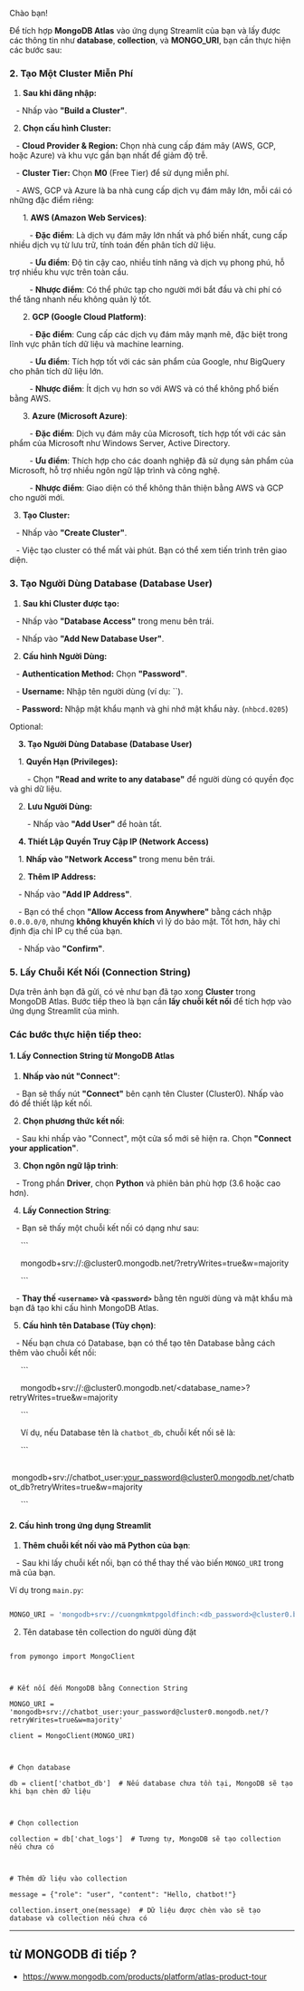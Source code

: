 Chào bạn!

  

Để tích hợp **MongoDB Atlas** vào ứng dụng Streamlit của bạn và lấy được các thông tin như **database**, **collection**, và **MONGO_URI**, bạn cần thực hiện các bước sau:

  

### **2. Tạo Một Cluster Miễn Phí**

  

1. **Sau khi đăng nhập:**

   - Nhấp vào **"Build a Cluster"**.

  

2. **Chọn cấu hình Cluster:**

   - **Cloud Provider & Region:** Chọn nhà cung cấp đám mây (AWS, GCP, hoặc Azure) và khu vực gần bạn nhất để giảm độ trễ.

   - **Cluster Tier:** Chọn **M0** (Free Tier) để sử dụng miễn phí.

  

   - AWS, GCP và Azure là ba nhà cung cấp dịch vụ đám mây lớn, mỗi cái có những đặc điểm riêng:

  

      1. **AWS (Amazon Web Services)**:

         - **Đặc điểm**: Là dịch vụ đám mây lớn nhất và phổ biến nhất, cung cấp nhiều dịch vụ từ lưu trữ, tính toán đến phân tích dữ liệu.

         - **Ưu điểm**: Độ tin cậy cao, nhiều tính năng và dịch vụ phong phú, hỗ trợ nhiều khu vực trên toàn cầu.

         - **Nhược điểm**: Có thể phức tạp cho người mới bắt đầu và chi phí có thể tăng nhanh nếu không quản lý tốt.

  

      2. **GCP (Google Cloud Platform)**:

         - **Đặc điểm**: Cung cấp các dịch vụ đám mây mạnh mẽ, đặc biệt trong lĩnh vực phân tích dữ liệu và machine learning.

         - **Ưu điểm**: Tích hợp tốt với các sản phẩm của Google, như BigQuery cho phân tích dữ liệu lớn.

         - **Nhược điểm**: Ít dịch vụ hơn so với AWS và có thể không phổ biến bằng AWS.

  

      3. **Azure (Microsoft Azure)**:

         - **Đặc điểm**: Dịch vụ đám mây của Microsoft, tích hợp tốt với các sản phẩm của Microsoft như Windows Server, Active Directory.

         - **Ưu điểm**: Thích hợp cho các doanh nghiệp đã sử dụng sản phẩm của Microsoft, hỗ trợ nhiều ngôn ngữ lập trình và công nghệ.

         - **Nhược điểm**: Giao diện có thể không thân thiện bằng AWS và GCP cho người mới.

  
  
  

3. **Tạo Cluster:**

   - Nhấp vào **"Create Cluster"**.

   - Việc tạo cluster có thể mất vài phút. Bạn có thể xem tiến trình trên giao diện.

  

### **3. Tạo Người Dùng Database (Database User)**

  

1. **Sau khi Cluster được tạo:**

   - Nhấp vào **"Database Access"** trong menu bên trái.

   - Nhấp vào **"Add New Database User"**.

  

2. **Cấu hình Người Dùng:**

   - **Authentication Method:** Chọn **"Password"**.

   - **Username:** Nhập tên người dùng (ví dụ: ``).

   - **Password:** Nhập mật khẩu mạnh và ghi nhớ mật khẩu này. (`nhbcd.0205`)

  

Optional:

    **3. Tạo Người Dùng Database (Database User)**

  

    1. **Quyền Hạn (Privileges):**

        - Chọn **"Read and write to any database"** để người dùng có quyền đọc và ghi dữ liệu.

  

    2. **Lưu Người Dùng:**

        - Nhấp vào **"Add User"** để hoàn tất.

  

    **4. Thiết Lập Quyền Truy Cập IP (Network Access)**

  

    1. **Nhấp vào "Network Access"** trong menu bên trái.

    2. **Thêm IP Address:**

    - Nhấp vào **"Add IP Address"**.

    - Bạn có thể chọn **"Allow Access from Anywhere"** bằng cách nhập `0.0.0.0/0`, nhưng **không khuyến khích** vì lý do bảo mật. Tốt hơn, hãy chỉ định địa chỉ IP cụ thể của bạn.

    - Nhấp vào **"Confirm"**.

  

### **5. Lấy Chuỗi Kết Nối (Connection String)**

  
  

Dựa trên ảnh bạn đã gửi, có vẻ như bạn đã tạo xong **Cluster** trong MongoDB Atlas. Bước tiếp theo là bạn cần **lấy chuỗi kết nối** để tích hợp vào ứng dụng Streamlit của mình.

  

### Các bước thực hiện tiếp theo:

  

#### **1. Lấy Connection String từ MongoDB Atlas**

  

1. **Nhấp vào nút "Connect"**:

   - Bạn sẽ thấy nút **"Connect"** bên cạnh tên Cluster (Cluster0). Nhấp vào đó để thiết lập kết nối.

  

2. **Chọn phương thức kết nối**:

   - Sau khi nhấp vào "Connect", một cửa sổ mới sẽ hiện ra. Chọn **"Connect your application"**.

  

3. **Chọn ngôn ngữ lập trình**:

   - Trong phần **Driver**, chọn **Python** và phiên bản phù hợp (3.6 hoặc cao hơn).

  

4. **Lấy Connection String**:

   - Bạn sẽ thấy một chuỗi kết nối có dạng như sau:

     ```

     mongodb+srv://<username>:<password>@cluster0.mongodb.net/?retryWrites=true&w=majority

     ```

   - **Thay thế `<username>` và `<password>`** bằng tên người dùng và mật khẩu mà bạn đã tạo khi cấu hình MongoDB Atlas.

  

5. **Cấu hình tên Database (Tùy chọn)**:

   - Nếu bạn chưa có Database, bạn có thể tạo tên Database bằng cách thêm vào chuỗi kết nối:

     ```

     mongodb+srv://<username>:<password>@cluster0.mongodb.net/<database_name>?retryWrites=true&w=majority

     ```

     Ví dụ, nếu Database tên là `chatbot_db`, chuỗi kết nối sẽ là:

     ```

     mongodb+srv://chatbot_user:your_password@cluster0.mongodb.net/chatbot_db?retryWrites=true&w=majority

     ```

  

#### **2. Cấu hình trong ứng dụng Streamlit**

  

1. **Thêm chuỗi kết nối vào mã Python của bạn**:

   - Sau khi lấy chuỗi kết nối, bạn có thể thay thế vào biến `MONGO_URI` trong mã của bạn.

  

Ví dụ trong `main.py`:

```python

MONGO_URI = 'mongodb+srv://cuongmkmtpgoldfinch:<db_password>@cluster0.brvbn.mongodb.net/?retryWrites=true&w=majority&appName=Cluster0'

```

  

2. Tên database tên collection do người dùng đặt

  

```

from pymongo import MongoClient

  

# Kết nối đến MongoDB bằng Connection String

MONGO_URI = 'mongodb+srv://chatbot_user:your_password@cluster0.mongodb.net/?retryWrites=true&w=majority'

client = MongoClient(MONGO_URI)

  

# Chọn database

db = client['chatbot_db']  # Nếu database chưa tồn tại, MongoDB sẽ tạo khi bạn chèn dữ liệu

  

# Chọn collection

collection = db['chat_logs']  # Tương tự, MongoDB sẽ tạo collection nếu chưa có

  

# Thêm dữ liệu vào collection

message = {"role": "user", "content": "Hello, chatbot!"}

collection.insert_one(message)  # Dữ liệu được chèn vào sẽ tạo database và collection nếu chưa có

```

  

---------

  

## từ MONGODB đi tiếp ?

- https://www.mongodb.com/products/platform/atlas-product-tour